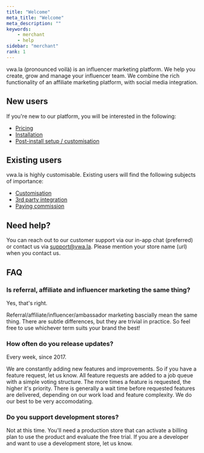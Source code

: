 ```yaml
---
title: "Welcome"
meta_title: "Welcome"
meta_description: ""
keywords:
    - merchant
    - help
sidebar: "merchant"
rank: 1
---
```


vwa.la (pronounced voilà) is an influencer marketing platform. We help you create, grow and manage your influencer team. We combine the rich functionality of an affiliate marketing platform, with social media integration.

## New users

If you're new to our platform, you will be interested in the following:

- [Pricing](/merchant/how-our-pricing-works) 
- [Installation](/merchant/installation-guide) 
- [Post-install setup / customisation](/merchant/getting-started) 

## Existing users

vwa.la is highly customisable. Existing users will find the following subjects of importance:

- [Customisation](/merchant/getting-started) 
- [3rd party integration](/merchant/integrating-with-other-apps) 
- [Paying commission](/merchant/paying-commission) 

## Need help?

You can reach out to our customer support via our in-app chat (preferred) or contact us via [support@vwa.la](mailto:support@vwa.la). Please mention your store name (url) when you contact us. 


## FAQ 

### Is referral, affiliate and influencer marketing the same thing?

Yes, that's right. 

Referral/affiliate/influencer/ambassador marketing bascially mean the same thing. There are subtle differences, but they are trivial in practice. So feel free to use whichever term suits your brand the best!

### How often do you release updates?

Every week, since 2017. 

We are constantly adding new features and improvements. So if you have a feature request, let us know. All feature requests are added to a job queue with a simple voting structure. The more times a feature is requested, the higher it's priority. There is generally a wait time before requested features are delivered, depending on our work load and feature complexity. We do our best to be very accomodating.

### Do you support development stores? 

Not at this time. You'll need a production store that can activate a billing plan to use the product and evaluate the free trial. If you are a developer and want to use a development store, let us know.